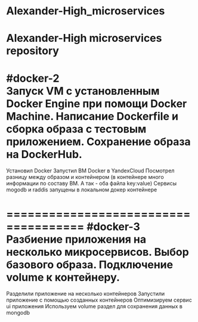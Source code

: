 # Alexander-High_microservices
Alexander-High microservices repository
=====================================
#docker-2  
Запуск VM с установленным Docker Engine при помощи Docker Machine. Написание Dockerfile и сборка образа с тестовым приложением. Сохранение образа на DockerHub.
=====================================
Установил Docker
Запустил ВМ Docker в YandexCloud
Посмотрел разницу между образом и контейнером (в контейнере много информации по составу ВМ. А так - оба файла key:value)
Сервисы mogodb и raddis запущены в локальном докер контейнере

=====================================
#docker-3  
Разбиение приложения на несколько микросервисов. Выбор базового образа. Подключение volume к контейнеру.
=====================================
Разделили приложение на несколько контейнеров
Запустили приложение с помощью созданных контейнеров
Оптимизируем сервис ui приложения
Используем volume раздел для сохранения данных в mongodb
